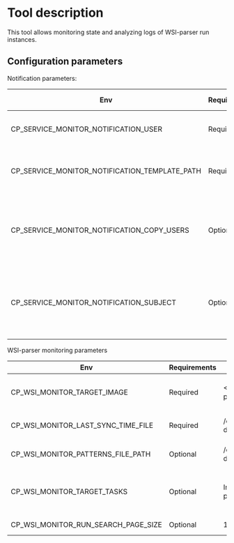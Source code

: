 # Tool description
This tool allows monitoring state and analyzing logs of WSI-parser run instances.

## Configuration parameters

Notification parameters:

| Env | Requirements | Example value | Description |
| --- | --- | --- | --- |
| CP_SERVICE_MONITOR_NOTIFICATION_USER          | Required | USER1                     | The user who will receive notifications |
| CP_SERVICE_MONITOR_NOTIFICATION_TEMPLATE_PATH | Required | USER1                     | Path to the file with the default notification template |
| CP_SERVICE_MONITOR_NOTIFICATION_COPY_USERS    | Optional | USER2,USER3               | Comma-separated list of users who will be added as a CC in the notification email |
| CP_SERVICE_MONITOR_NOTIFICATION_SUBJECT       | Optional | DTS statuses were changed | Subject of the message. If not specified, the default value will be used |

WSI-parser monitoring parameters

| Env | Requirements | Example value | Description |
| --- | --- | --- | --- |
| CP_WSI_MONITOR_TARGET_IMAGE         | Required | <CP_deployment_URL>/library/wsi-parser:latest<br> | WSI-parser image pattern, that will be used to determine target runs for analysis<br>_Wildcard could be used to match all the versions: ..library/wsi-parser:\*_ |
| CP_WSI_MONITOR_LAST_SYNC_TIME_FILE  | Required | /cloud-data/storage/wsi_monitor_last_sync         | Path to a file, that contains timestamp of the last synchronization, while searching for matching WSI runs |
| CP_WSI_MONITOR_PATTERNS_FILE_PATH   | Optional | /cloud-data/storage/log_search_patterns.txt       | Path to a file, that contains search regexes (each regex should be placed on the new line) |
| CP_WSI_MONITOR_TARGET_TASKS         | Optional | InputData,WSI processing,OutputData               | Comma-separated list of run's task names, that are going to be analyzed against patterns, specified in __CP_WSI_MONITOR_PATTERNS_FILE_PATH__ <br>*__WSI processing__* by default |
| CP_WSI_MONITOR_RUN_SEARCH_PAGE_SIZE | Optional | 100 (any integer number)                          | Define paging configuration while searching for matching WSI runs  |
